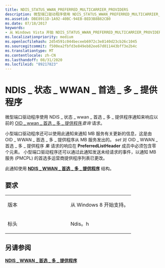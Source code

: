 ```yaml
---
title: NDIS_STATUS_WWAN_PREFERRED_MULTICARRIER_PROVIDERS
description: 微型端口驱动程序使用 NDIS_STATUS_WWAN_PREFERRED_MULTICARRIER_PROVIDERS 通知来响应以前的 OID_WWAN_PREFERRED_MULTICARRIER_PROVIDERSquery 请求。小型端口驱动程序还可以使用此通知来通知 MB 服务有关更新的信息，这是由于来自 MB 服务的 OID_WWAN_PREFERRED_MULTICARRIER_PROVIDERS 设置请求引起的。 对 OID_WWAN_PREFERRED_MULTICARRIER_PROVIDERS 集请求的响应在 PreferredListHeader 成员中必须包含零个元素。 小型端口驱动程序还可以通过此通知发送未经请求的事件，以通知 MB 服务 (PMCPL) 的首选多运营商提供程序列表已更改。此通知使用 NDIS_WWAN_PREFERRED_MULTICARRIER_PROVIDERS 结构。
ms.assetid: DBE8911D-1A92-40BC-94EB-BED3B8B82CB0
ms.date: 07/18/2017
keywords:
- 从 Windows Vista 开始 NDIS_STATUS_WWAN_PREFERRED_MULTICARRIER_PROVIDERS 网络驱动程序
ms.localizationpriority: medium
ms.openlocfilehash: 2d54591c044beceeb6972c3e8140d23cb26c1045
ms.sourcegitcommit: f500ea2fbfd3e849eb82ee67d011443bff3e2b4c
ms.translationtype: MT
ms.contentlocale: zh-CN
ms.lasthandoff: 08/31/2020
ms.locfileid: "89217823"
---
```

# <a name="ndis_status_wwan_preferred_multicarrier_providers"></a>NDIS \_ 状态 \_ WWAN \_ 首选 \_ 多 \_ 提供程序


微型端口驱动程序使用 NDIS \_ 状态 \_ wwan \_ 首选 \_ 多 \_ 提供程序通知来响应以前的 [OID \_ wwan \_ 首选 \_ 多 \_ 提供程序](./oid-wwan-preferred-multicarrier-providers.md)*查询* 请求。

小型端口驱动程序还可以使用此通知来通知 MB 服务有关更新的信息，这是由 OID \_ WWAN \_ 首选 \_ 多 \_ 提供程序从 MB 服务发出的。 *set* 对 OID \_ WWAN \_ 首选 \_ 多 \_ 提供程序 *集* 请求的响应在 **PreferredListHeader** 成员中必须包含零个元素。 小型端口驱动程序还可以通过此通知发送未经请求的事件，以通知 MB 服务 (PMCPL) 的首选多运营商提供程序列表已更改。

此通知使用 [**NDIS \_ WWAN \_ 首选 \_ 多 \_ 提供程序**](/windows-hardware/drivers/ddi/ndiswwan/ns-ndiswwan-_ndis_wwan_preferred_multicarrier_providers) 结构。

<a name="requirements"></a>要求
------------

<table>
<colgroup>
<col width="50%" />
<col width="50%" />
</colgroup>
<tbody>
<tr class="odd">
<td><p>版本</p></td>
<td><p>从 Windows 8 开始支持。</p></td>
</tr>
<tr class="even">
<td><p>标头</p></td>
<td>Ndis。h</td>
</tr>
</tbody>
</table>

## <a name="see-also"></a>另请参阅


[**NDIS \_ WWAN \_ 首选 \_ 多 \_ 提供程序**](/windows-hardware/drivers/ddi/ndiswwan/ns-ndiswwan-_ndis_wwan_preferred_multicarrier_providers)

 

